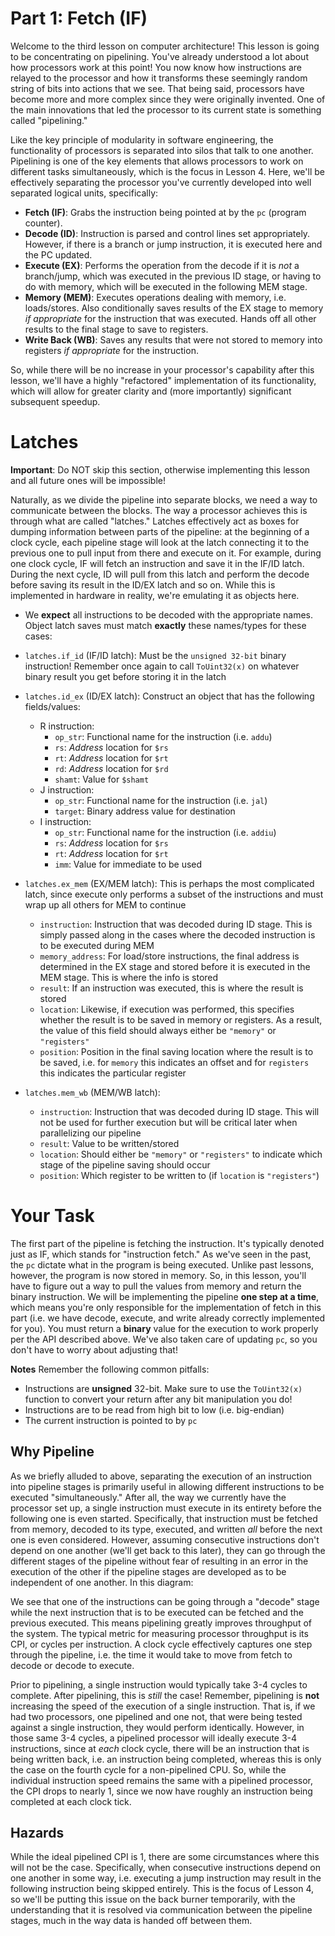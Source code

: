 # Part 1: Fetch (IF)
Welcome to the third lesson on computer architecture! This lesson is going to be
concentrating on pipelining. You've already understood a lot about how processors
work at this point! You now know how instructions are relayed to the processor and
how it transforms these seemingly random string of bits into actions that we see.
That being said, processors have become more and more complex since they were
originally invented. One of the main innovations that led the processor to its
current state is something called "pipelining."

Like the key principle of modularity in software engineering, the functionality of
processors is separated into silos that talk to one another. Pipelining is one of the
key elements that allows processors to work on different tasks simultaneously, which
is the focus in Lesson 4. Here, we'll be effectively separating the processor you've
currently developed into well separated logical units, specifically:

- **Fetch (IF)**: Grabs the instruction being pointed at by the `pc` (program counter).
- **Decode (ID)**: Instruction is parsed and control lines set appropriately.  However, 
  if there is a branch or jump instruction, it is executed here and the PC updated.
- **Execute (EX)**: Performs the operation from the decode if it is *not* a branch/jump, 
  which was executed in the previous ID stage, or having to do with memory, which will
  be executed in the following MEM stage.
- **Memory (MEM)**: Executes operations dealing with memory, i.e. loads/stores. Also
  conditionally saves results of the EX stage to memory *if appropriate* for the
  instruction that was executed. Hands off all other results to the final stage to save 
  to registers.
- **Write Back (WB)**: Saves any results that were not stored to memory into registers
  *if appropriate* for the instruction.
  
So, while there will be no increase in your processor's capability after this lesson,
we'll have a highly "refactored" implementation of its functionality, which will 
allow for greater clarity and (more importantly) significant subsequent speedup.

# Latches
**Important**: Do NOT skip this section, otherwise implementing this lesson and all future ones
will be impossible! 

Naturally, as we divide the pipeline into separate blocks, we need a way to communicate between
the blocks. The way a processor achieves this is through what are called "latches." Latches
effectively act as boxes for dumping information between parts of the pipeline: at the beginning
of a clock cycle, each pipeline stage will look at the latch connecting it to the previous one
to pull input from there and execute on it. For example, during one clock cycle, IF will fetch
an instruction and save it in the IF/ID latch. During the next cycle, ID will pull from this 
latch and perform the decode before saving its result in the ID/EX latch and so on. While this 
is implemented in hardware in reality, we're emulating it as objects here. 

- We **expect** all instructions to be decoded with the appropriate names. Object latch saves must match **exactly** these names/types for these cases:
  
- `latches.if_id` (IF/ID latch): Must be the `unsigned 32-bit` binary instruction! Remember once
  again to call `ToUint32(x)` on whatever binary result you get before storing it in the latch
- `latches.id_ex` (ID/EX latch): Construct an object that has the following fields/values:
  - R instruction: 
    - `op_str`: Functional name for the instruction (i.e. `addu`)
    - `rs`: *Address* location for `$rs`
    - `rt`: *Address* location for `$rt`
    - `rd`: *Address* location for `$rd`
    - `shamt`: Value for `$shamt`
  - J instruction: 
    - `op_str`: Functional name for the instruction (i.e. `jal`)
    - `target`: Binary address value for destination
  - I instruction: 
    - `op_str`: Functional name for the instruction (i.e. `addiu`)
    - `rs`: *Address* location for `$rs`
    - `rt`: *Address* location for `$rt`
    - `imm`: Value for immediate to be used
- `latches.ex_mem` (EX/MEM latch): This is perhaps the most complicated latch, since execute
  only performs a subset of the instructions and must wrap up all others for MEM to continue
  - `instruction`: Instruction that was decoded during ID stage. This is simply passed along
  in the cases where the decoded instruction is to be executed during MEM
  - `memory_address`: For load/store instructions, the final address is determined in the EX
  stage and stored before it is executed in the MEM stage. This is where the info is stored
  - `result`: If an instruction was executed, this is where the result is stored
  - `location`: Likewise, if execution was performed, this specifies whether the result is
  to be saved in memory or registers. As a result, the value of this field should always either
  be `"memory"` or `"registers"`
  - `position`: Position in the final saving location where the result is to be saved, i.e. for
  `memory` this indicates an offset and for `registers` this indicates the particular register 
- `latches.mem_wb` (MEM/WB latch): 
  - `instruction`: Instruction that was decoded during ID stage. This will not be used for
  further execution but will be critical later when parallelizing our pipeline
  - `result`: Value to be written/stored
  - `location`: Should either be `"memory"` or `"registers"` to indicate which stage of the
  pipeline saving should occur
  - `position`: Which register to be written to (if `location` is `"registers"`)

# Your Task
The first part of the pipeline is fetching the instruction. It's typically denoted just as
IF, which stands for "instruction fetch." As we've seen in the past,
the `pc` dictate what in the program is being executed. Unlike past lessons, however,
the program is now stored in memory. So, in this lesson, you'll have to
figure out a way to pull the values from memory and return the binary instruction. We
will be implementing the pipeline **one step at a time**, which means you're only
responsible for the implementation of fetch in this part (i.e. we have decode, execute, and
write already correctly implemented for you). You must return a **binary** value for the
execution to work properly per the API described above. We've also taken care of updating `pc`, 
so you don't have to worry about adjusting that!

**Notes** Remember the following common pitfalls:

- Instructions are **unsigned** 32-bit. Make sure to use the `ToUint32(x)` function to convert
your return after any bit manipulation you do!
- Instructions are to be read from high bit to low (i.e. big-endian)
- The current instruction is pointed to by `pc`

## Why Pipeline
As we briefly alluded to above, separating the execution of an instruction into pipeline stages 
is primarily useful in allowing different instructions to be executed "simultaneously." After 
all, the way we currently have the processor set up, a single instruction must execute in its 
entirety before the following one is even started. Specifically, that instruction must be 
fetched from memory, decoded to its type, executed, and written *all* before the next one is 
even considered. However, assuming consecutive instructions don't depend on one another (we'll 
get back to this later), they can go through the different stages of the pipeline without fear 
of resulting in an error in the execution of the other if the pipeline stages are developed as 
to be independent of one another. In this diagram:

[](https://upload.wikimedia.org/wikipedia/commons/c/cb/Pipeline%2C_4_stage.svg)

We see that one of the instructions can be going through a "decode" stage while the next 
instruction that is to be executed can be fetched and the previous executed. This means 
pipelining greatly improves throughput of the system. The typical metric for measuring 
processor throughput is its CPI, or cycles per instruction. A clock cycle effectively captures 
one step through the pipeline, i.e. the time it would take to move from fetch to decode or 
decode to execute. 

Prior to pipelining, a single instruction would typically take 3-4 cycles to complete. After 
pipelining, this is *still* the case! Remember, pipelining is **not** increasing the speed of 
the execution of a single instruction. That is, if we had two processors, one pipelined and one 
not, that were being tested against a single instruction, they would perform identically. 
However, in those same 3-4 cycles, a pipelined processor will ideally execute 3-4 instructions, 
since at *each* clock cycle, there will be an instruction that is being written back, i.e. an 
instruction being completed, whereas this is only the case on the fourth cycle for a 
non-pipelined CPU. So, while the individual instruction speed remains the same with a pipelined 
processor, the CPI drops to nearly 1, since we now have roughly an instruction being completed 
at each clock tick.

## Hazards
While the ideal pipelined CPI is 1, there are some circumstances where this will not be the 
case. Specifically, when consecutive instructions depend on one another in some way, i.e. 
executing a jump instruction may result in the following instruction being skipped entirely. 
This is the focus of Lesson 4, so we'll be putting this issue on the back burner temporarily, 
with the understanding that it is resolved via communication between the pipeline stages, much 
in the way data is handed off between them.

